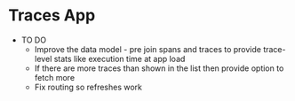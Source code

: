 # Traces App
* TO DO
  * Improve the data model - pre join spans and traces to provide trace-level stats like execution time at app load
  * If there are more traces than shown in the list then provide option to fetch more
  * Fix routing so refreshes work